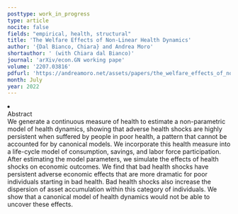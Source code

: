 ```yaml
---
posttype: work_in_progress
type: article
nocite: false
fields: "empirical, health, structural"
title: 'The Welfare Effects of Non-Linear Health Dynamics'
author: '{Dal Bianco, Chiara} and Andrea Moro'
shortauthor: ' (with Chiara dal Bianco)'
journal: 'arXiv/econ.GN working pape'
volume: '2207.03816'
pdfurl: 'https://andreamoro.net/assets/papers/the_welfare_effects_of_nonlinear_health_dynamics.pdf'
month: July
year: 2022
---
```


<li class='acc_hide'> <div class="title">Abstract</div>
We generate a continuous measure of health to estimate a non-parametric model of health dynamics, showing that adverse health shocks are highly persistent when suffered by people in poor health, a pattern that cannot be accounted for by canonical models. We incorporate this health measure into a life-cycle model of consumption, savings, and labor force participation. After estimating the model parameters, we simulate the effects of health shocks on economic outcomes. We find that bad health shocks have persistent adverse economic effects that are more dramatic for poor individuals starting in bad health. Bad health shocks also increase the dispersion of asset accumulation within this category of individuals. We show that a canonical model of health dynamics would not be able to uncover these effects.
</li>
